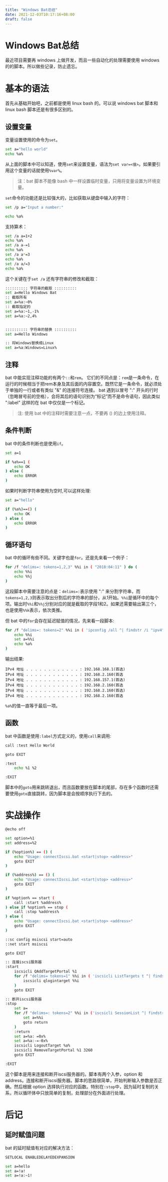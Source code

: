 ```yaml
---
title: "Windows Bat总结"
date: 2021-12-03T10:17:16+08:00
draft: false
---
```


# Windows Bat总结


最近项目需要再 windows 上做开发，而且一些自动化的处理需要使用 windows 的的脚本。所以做些记录，防止遗忘。

# 基本的语法
首先从基础开始吧，之前都是使用 linux bash 的。可以说 windows bat 脚本和 linux bash 脚本还是有很多区别的。

## 设置变量
变量设置使用的命令为`set`。
```bash
set a="hello world"
echo %a%
```
从上面的脚本中可以知道，使用`set`来设置变量，语法为`set var=<值>`。如果要引用这个变量的话就使用`%var%`。
> 注：bat 脚本不能像 bash 中一样设置临时变量，只用将变量设置为环境变量。

`set`命令的功能还是比较强大的，比如获取从键盘中输入的字符：
```bash
set /p a="Input a number:"

echo %a%
```
支持算术：
```bash
set /a a=1+2
echo %a%
set /a a-=1
echo %a%
set /a a*=3
echo %a%
set /a a/=3
echo %a%
```
这个关键在于`set /a`
还有字符串的修改和截取：
```bash
:::::::::: 字符串的截取 ::::::::::
set a=Hello Windows Bat
:: 截取所有
set a=%a:~0%
:: 截取指定的
set a=%a:~1,-1%
set a=%a:~2,4%


:::::::::: 字符串的替换 ::::::::::
set a=Hello Windows

:: 将Windows替换成Linux
set a=%a:Windows=Linux%
```
## 注释
bat 中能实现注释功能的有两个`::`和`rem`。
它们的不同点是：`rem`是一条命令，在运行的时候相当于把rem本身及其后面的内容置空。既然它是一条命令，就必须处于单独的一行或者有类似 "&" 的连接符号连接。
bat 遇到以冒号 ":" 开头的行时（忽略冒号前的空格），会将其后的语句识别为“标记”而不是命令语句，因此类似 ":label" 这样的在 bat 中仅仅是一个标记。
> 注: 使用 bat 中的注释时需要注意一点，不要再 () 的边上使用注释。

## 条件判断
bat 中的条件判断也是使用`if`。
```bash
set a=1

if %a%==1 (
    echo OK
) else (
    echo ERROR
)
```
如果时判断字符串使用为空时,可以这样处理:
```bash
set a="hello"

if (%a%)==() (
    echo OK
) else (
    echo ERROR
)
```
## 循环语句
bat 中的循环有些不同。关键字也是`for`。还是先来看一个例子：
```bash
for /f "delims=: tokens=1,2,3" %%i in ( "2018:04:11" ) do (
    echo %%i
    echo %%j
)
```
这段脚本中需要注意的点是：`delims=:`表示使用 ":" 来分割字符串，而`tokens=1,2,3`则表示取出分割后的字符串的部分，从1开始。`%%i`是循环中的每个项。输出时`%%i`和`%%j`分别对应的就是截取的字段1和2。如果还需要输出第三个，也是使用`%%k`表示，依次类推。

但 bat 中的`for`会存在延迟赋值的情况，先来看一段脚本:
```bash
for /f "delims=: tokens=2" %%i in ( 'ipconfig /all ^| findstr /i "ipv4" ' ) do (
    echo %%i
    set a=%%i
    echo %a%
)
```
输出结果:
```
IPv4 地址 . . . . . . . . . . . . : 192.168.168.1(首选)
IPv4 地址 . . . . . . . . . . . . : 192.168.2.160(首选
IPv4 地址 . . . . . . . . . . . . : 192.168.157.1(首选)
IPv4 地址 . . . . . . . . . . . . : 192.168.2.160(首选
IPv4 地址 . . . . . . . . . . . . : 192.168.2.160(首选)
IPv4 地址 . . . . . . . . . . . . : 192.168.2.160(首选
```
`%a%`的值一直等于最后一项。
## 函数
bat 中函数是使用`:label`方式定义的，使用`call`来调用:
```bash
call :test Hello World

goto EXIT

:test
    echo %1 %2

:EXIT
```
脚本中的`goto`用来跳转退出，而且函数要放在脚本的尾部，存在多个函数时还需要使用`goto`直接跳转，因为脚本是会按顺序执行下去的。

# 实战操作
```bash
@echo off

set option=%1
set address=%2

if (%option%) == () (
    echo "Usage: connectIscsi.bat <start|stop> <address>"
    goto EXIT
)

if (%address%) == () (
    echo "Usage: connectIscsi.bat <start|stop> <address>"
    goto EXIT
)

if %option% == start (
    call :start %address%
) else if %option% == stop (
    call :stop %address%
) else (
    echo "Usage: connectIscsi.bat <start|stop> <address>"
    goto EXIT
)

::sc config msiscsi start=auto
::net start msiscsi

goto EXIT

:: 连接iscsi服务器
:start
    iscsicli QAddTargetPortal %1
    for /f "delims= tokens=1" %%i in ( 'iscsicli ListTargets t ^| findstr /i "iqn.2018-11" ' ) do (
        iscsicli qlogintarget %%i
    )
    goto EXIT

:: 断开iscsi服务器
:stop
	set a=
    for /f "delims=: tokens=2" %%i in ('iscsicli SessionList ^| findstr /i "fffffa8"') do (
        set a=%%i
		goto return
    )
	:return
	set a=%a: =0x%
	set a=%a:-=-0x%
	iscsicli LogoutTarget %a%
    iscsicli RemoveTargetPortal %1 3260
    goto EXIT

:EXIT
```
这个脚本是用来连接和断开iscsi服务器的。脚本有两个入参，option 和 address。连接和断开iscsi服务器。脚本的思路很简单，开始判断输入参数是否正确。然后根据 option 选择执行对应的函数。特别在`:stop`中，因为延时复制的关系，所以循环体中只放简单的复制，处理部分在外面进行处理。  
# 后记
## 延时赋值问题
bat 的延时赋值有对应的解决方法：
```bash
SETLOCAL ENABLEDELAYEDEXPANSION

set a=hello
set a=!a!
set a=!a:~1!
```

